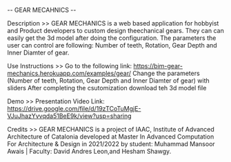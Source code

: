 -- GEAR MECAHNICS --

Description >>
GEAR MECHANICS is a web based application for hobbyist and Product developers to custom design theechanical gears. They can can easily get the 3d model after doing the configuration. The parameters the user can control are following: 
Number of teeth, Rotation, Gear Depth and Inner Diamter of gear. 


Use Instructions >>
Go to the following link: https://bim-gear-mechanics.herokuapp.com/examples/gear/ 
Change the parameters (Number of teeth, Rotation, Gear Depth and Inner Diamter of gear) with sliders 
After completing the csutomization download teh 3d model file 

Demo >>
Presentation Video Link: https://drive.google.com/file/d/19zTCoTuMgjE-VJuJhazYvvqda51BeE9k/view?usp=sharing

Credits >>
GEAR MECHANICS is a project of IAAC, Institute of Advanced Architecture of Catalonia developed at Master In Advanced Computation For Architecture & Design in 2021/2022 by student: Muhammad Mansoor Awais | Faculty: David Andres Leon,and Hesham Shawgy.
